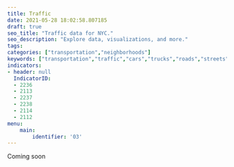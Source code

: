 ```yaml
---
title: Traffic
date: 2021-05-28 18:02:58.807185
draft: true
seo_title: "Traffic data for NYC."
seo_description: "Explore data, visualizations, and more."
tags: 
categories: ["transportation","neighborhoods"]
keywords: ["transportation","traffic","cars","trucks","roads","streets","safety","emissions","driving","cars"]
indicators:
- header: null
  IndicatorID:
  - 2236
  - 2113
  - 2237
  - 2238
  - 2114
  - 2112
menu:
    main:
        identifier: '03'
---
```

 
Coming soon


